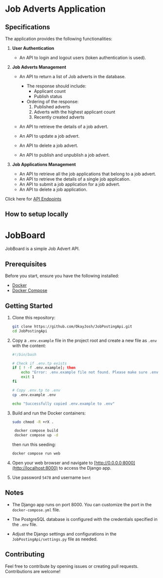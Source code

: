 
# Job Adverts Application

## Specifications

The application provides the following functionalities:

1. **User Authentication**
   - An API to login and logout users (token authentication is used).

2. **Job Adverts Management**
   - An API to return a list of Job adverts in the database.
     - The response should include:
       - Applicant count
       - Publish status
     - Ordering of the response:
       1. Published adverts
       2. Adverts with the highest applicant count
       3. Recently created adverts

   - An API to retrieve the details of a job advert.
   - An API to update a job advert.
   - An API to delete a job advert.
   - An API to publish and unpublish a job advert.

3. **Job Applications Management**
   - An API to retrieve all the job applications that belong to a job advert.
   - An API to retrieve the details of a single job application.
   - An API to submit a job application for a job advert.
   - An API to delete a job application.

Click here for [API Endpoints](job_posting.http)

## How to setup locally
# JobBoard

JobBoard is a simple Job Advert API.

## Prerequisites

Before you start, ensure you have the following installed:

- [Docker](https://www.docker.com/get-started)
- [Docker Compose](https://docs.docker.com/compose/install/)

## Getting Started

1. Clone this repository:

    ```bash
    git clone https://github.com/OkayJosh/JobPostingApi.git
    cd JobPostingApi
    ```

2. Copy a `.env.example` file in the project root and create a new file as `.env` with the content:
    ```bash
    #!/bin/bash

    # Check if .env.tp exists
    if [ ! -f .env.example]; then
        echo "Error: .env.example file not found. Please make sure .env.example exists in the project root."
        exit 1
    fi

    # Copy .env.tp to .env
    cp .env.example .env

    echo "Successfully copied .env.example to .env"
    ```
3. Build and run the Docker containers:

    ```bash
    sudo chmod -R +rX .
   ```
   
   ```bash
    docker compose build
    docker compose up -d
    ```

    then run this seeding:

    ```bash
    docker compose run web
    ```

4. Open your web browser and navigate to [http://0.0.0.0:8000](http://localhost:8000) to access the Django app.
5.  Use password ```5478``` and username ```bent```

## Notes

- The Django app runs on port 8000. You can customize the port in the `docker-compose.yml` file.

- The PostgreSQL database is configured with the credentials specified in the `.env` file.

- Adjust the Django settings and configurations in the `JobPostingApi/settings.py` file as needed.

## Contributing

Feel free to contribute by opening issues or creating pull requests. Contributions are welcome!